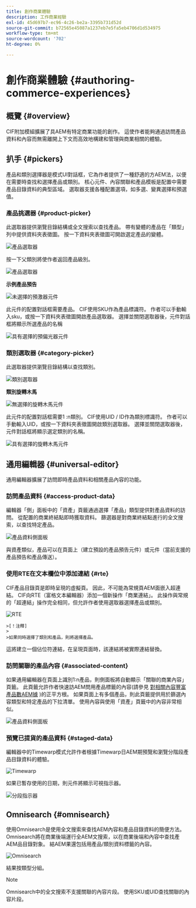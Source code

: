 ```yaml
---
title: 創作商業體驗
description: 工作商業經驗
exl-id: 45d697b7-ec96-4c26-be2a-3395b731d52d
source-git-commit: b72565e45087a1237eb7e5fa5eb4706d1d534975
workflow-type: tm+mt
source-wordcount: '702'
ht-degree: 0%

---
```


# 創作商業體驗 {#authoring-commerce-experiences}

## 概覽 {#overview}

CIF附加模組擴展了具AEM有特定商業功能的創作。 這使作者能夠通過訪問產品資料和內容而無需離開上下文而高效地構建和管理與商業相關的體驗。

## 扒手 {#pickers}

產品和類別選擇器是模式UI對話框，它為作者提供了一種舒適的方AEM法，以便在需要時查找和選擇產品或類別。 核心元件、內容關聯和產品模板是配置中需要產品目錄資料的典型區域。 選取器支援各種配置選項，如多選、變異選擇和預選值。

### 產品挑選器 {#product-picker}

此選取器提供瀏覽目錄結構或全文搜索以查找產品。 帶有變體的產品在「類型」列中提供資料夾表徵圖。 按一下資料夾表徵圖可開啟選定產品的變體。

![產品選取器](../assets/authoring/product-picker.png)

按一下父類別將使作者返回產品級別。

![產品選取器](../assets/authoring/product-picker-variation.png)

**示例產品預告**

![未選擇的預激器元件](../assets/authoring/teaser_component_without_selection.png)

此元件的配置對話框需要產品。 CIF使用SKU作為產品標識符。 作者可以手動輸入sku，或按一下資料夾表徵圖開啟產品選取器。 選擇並關閉選取器後，元件對話框將顯示所選產品的名稱

![具有選擇的預偏光器元件](../assets/authoring/teaser_component_with_selection.png)

### 類別選取器 {#category-picker}

此選取器提供瀏覽目錄結構以查找類別。

![類別選取器](../assets/authoring/category-picker.png)

**類別旋轉木馬**

![無選擇的旋轉木馬元件](../assets/authoring/carousel_component_without_selection.png)

此元件的配置對話框需要1 :n類別。 CIF使用UID / ID作為類別標識符。 作者可以手動輸入UID，或按一下資料夾表徵圖開啟類別選取器。 選擇並關閉選取器後，元件對話框將顯示選定類別的名稱。

![具有選擇的旋轉木馬元件](../assets/authoring/carousel_component_with_selection.png)

## 通用編輯器 {#universal-editor}

通用編輯器擴展了訪問即時產品資料和相關產品內容的功能。

### 訪問產品資料 {#access-product-data}

編輯器「側」面板中的「資產」頁籤通過選擇「產品」類型提供對產品資料的訪問。 從配置的商業終結點即時獲取資料。 篩選器是對商業終結點進行的全文搜索，以查找特定產品。

![產品資料側面板](../assets/authoring/products-side-panel.png)

與資產類似，產品可以在頁面上（建立預設的產品預告元件）或元件（當前支援的產品預告和產品傳送）。

### 使用RTE在文本欄位中添加連結 {#rte}

CIF產品目錄頁是即時呈現的虛擬頁。 因此，不可能為常規頁AEM面嵌入超連結。 CIF向RTE（富格文本編輯器）添加一個新操作「商業連結」。 此操作與常規的「超連結」操作完全相同，但允許作者使用選取器選擇產品或類別。

![RTE](../assets/authoring/RTE.png)

    >[！注釋]
    >
    >如果同時選擇了類別和產品，則將選擇產品。

這將建立一個佔位符連結，在呈現頁面時，該連結將被實際連結替換。

### 訪問關聯的產品內容 {#associated-content}

如果通用編輯器在頁面上識別1:n產品，則側面板將自動顯示「關聯的商業內容」頁籤。 此頁籤允許作者快速訪AEM問用產品標籤的內容(請參見 [對相關內容豐富產品數AEM據](./enrich-product-associated-content.md) )的正平方根。 如果頁面上有多個產品，則此頁籤提供用於篩選內容類型和特定產品的下拉清單。 使用內容與使用「資產」頁籤中的內容非常相似。

![產品資料側面板](../assets/authoring/associated-commerce-content-tab.png)

### 預覽已提貨的產品資料 {#staged-data}

編輯器中的Timewarp模式允許作者根據Timewarp日AEM期預覽和瀏覽分階段產品目錄資料的體驗。

![Timewarp](../assets/authoring/timewarp.png)

如果已暫存使用的日期，則元件將顯示可視指示器。

![分段指示器](../assets/authoring/staged-indicator.png)

## Omnisearch {#omnisearch}

使用Omnisearch是使用全文搜索來查找AEM內容和產品目錄資料的簡便方法。 Omnisearch將在商業後端運行全AEM文搜索，以在商業後端和內容中查找產AEM品目錄對象。 結AEM果還包括用產品/類別資料標籤的內容。

![Omnisearch](../assets/authoring/omnisearch.png)

結果按類型分組。

>[!NOTE]
>
> Omnisearch中的全文搜索不支援關聯的內容片段。 使用SKU或UID查找關聯的內容片段。
